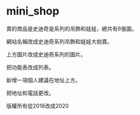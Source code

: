 # mini_shop
賣的商品是史迪奇是系列的吊飾和娃娃，總共有6張圖。
<p>網站名稱改成史迪奇系列吊飾和娃娃大拍賣。</p>
上方圖片改成史迪奇系列的圖片。
<p>把功能表改成列表。</p>
新增一項個人建議在地址上方。
<p>把地址和電話更改。</p>
版權所有從2016改成2020
<p></p>

